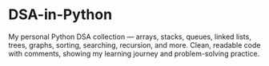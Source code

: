 # DSA-in-Python
My personal Python DSA collection — arrays, stacks, queues, linked lists, trees, graphs, sorting, searching, recursion, and more. Clean, readable code with comments, showing my learning journey and problem-solving practice.
